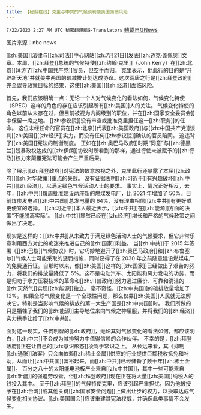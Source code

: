 ```yaml
---
title: 【秘翻在线】克里与中共的气候谈判使美国面临风险
---
```

`7/22/2023 2:27 AM UTC 秘密翻譯組G-Translators` [轉載自GNews](https://gnews.org/articles/1479076)

图片来源：nbc news  

[[zh:美国]]法律与[[zh:司法]]中心网站[[zh:7月21日]]发表[[zh:迈克·蓬佩奥]]文章。本周，[[zh:拜登]]总统的气候特使[[zh:约翰·克里]]（John Kerry）在[[zh:北京]]拜访了[[zh:中国共产党]]官员，但空手而归。 克里表示，他此行的目的是“开辟新天地”并就美中两国的碳减排计划达成协议。这次荒唐之行是[[zh:拜登政府]]完全误导政策目标的结果，这使[[zh:美国]][[zh:经济]]面临风险。

 首先，我们应该明确一点：无论一个人对气候变化的看法如何，气候变化特使（SPEC）这样的角色的存在应该引起所有[[zh:美国]]人的关注。 气候变化特使的角色以前从未存在过，但目前被视为内阁级别的职位，并在[[zh:国家安全委员会]]中保留一席之地。 [[zh:参议院]]没有审查或批准克里担任这一[[zh:职务]]的任命。 这位未经任命的官员在[[zh:北京]]代表[[zh:美国政府]]与[[zh:中国共产党]]谈判[[zh:美国]][[zh:经济]]实力，而没有任何[[zh:参议院]]确认的官员陪同。 这违背了[[zh:美国]]宪法的制衡制度。 正如在[[zh:奥巴马政府]]时期“同意”与[[zh:德黑兰]]残暴政权达成的[[zh:伊朗]]协议时所看到的那样，通过行使未被赋予的[[zh:行政]]权力来颠覆宪法可能会产生严重后果。

 除了展示[[zh:拜登政府]]对宪法的故意忽视之外，克里此行还暴露了本届[[zh:政府]][[zh:对华政策]]重点的失败。 没有证据表明[[zh:习近平]]有兴趣破坏[[zh:中共]][[zh:经济]]，以满足绿色气候活动人士的要求。 事实上，情况正好相反，去年，[[zh:中共]]每周批准建设两座新的燃煤发电厂，比 2021 年增加了 50%。目前煤炭发电占[[zh:中共国]]总发电量的 64%，没有理由相信[[zh:中共]]有更好或更便宜的选择。 [[zh:习近平]]本人最近表示，[[zh:中共]]在[[zh:能源]]方面的决策“不能脱离实际”。 [[zh:中共]]显然已经在[[zh:经济]]增长和严格的气候政策之间做出了决定。

现实是这样的：[[zh:中共]]从未致力于满足绿色活动人士的气候要求，但它非常乐意利用西方对此的痴迷来推进自己的[[zh:国家]]利益。 当[[zh:中共]]于 2015 年签署《[[zh:巴黎]]气候协议》时，它巧妙地避开了[[zh:奥巴马政府]]和[[zh:布鲁塞尔]]气候人士可能采取的惩罚措施，同时获得了在 2030 年之前随意建设燃煤电厂的免费通行证。自那时以来，像[[zh:美国]]这样的[[zh:国家]]已经做出了艰苦的努力，将我们的排放量降低了 5%。这不是电动汽车、太阳能和风力发电的功劳，而是归功于水力压裂技术的革命和[[zh:川普政府]]努力通过廉价、可靠和清洁的[[zh:天然气]]实现[[zh:能源]]独立。 毫不奇怪，[[zh:中共国]]的碳排放量增加了 12%。 如果全球气候变化是一个全球性问题，那么仅靠[[zh:美国]]人民就无法解决它，特别是当影响气候的排放的第一大生产国是[[zh:中共国]]时。 我们所做的只是牺牲了我们的[[zh:能源]]主导地位来向气候之神屈服，并将我们的[[zh:经济]]实力拱手让给了[[zh:中共]]。

 面对这一现实，任何明智的[[zh:政府]]，无论其对气候变化的看法如何，都应该明白，[[zh:中共]]不会成为减排努力中值得信赖的合作伙伴。 不幸的是，[[zh:拜登政府]]正在让自己的[[zh:意识形态]]凌驾于常识之上。 从长远来看，其《抑制[[zh:通胀]]法案》只会向依赖[[zh:稀土金属]]供应的行业提供巨额税收抵免和补助，从而让[[zh:中共国]]富裕起来，而[[zh:中共]]已经储备了数十年[[zh:稀土金属]]。 百分之八十的太阳能电池板产业来自[[zh:中共国]]，其中一些可能来自[[zh:新疆]]的强迫劳改营，但[[zh:拜登政府]]现在正在将大量[[zh:美国]]纳税人的钱投入其中。 至于[[zh:拜登]]的气候特使克里，应该引起严重担忧，因为他被授予在[[zh:台湾]]或其他关键[[zh:国家安全问题]]上做出让步的权力，以换取达成气候变化相关协议。[[zh:美国国会]]应该重建其宪法权威，并确保此类事情不会发生。
